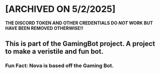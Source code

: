 # [ARCHIVED ON 5/2/2025]
**THE DISCORD TOKEN AND OTHER CREDENTIALS DO _NOT_ WORK BUT HAVE BEEN REMOVED OTHERWISE!!**
## This is part of the GamingBot project. A project to make a veristile and fun bot.
### Fun Fact: Nova is based off the Gaming Bot.
